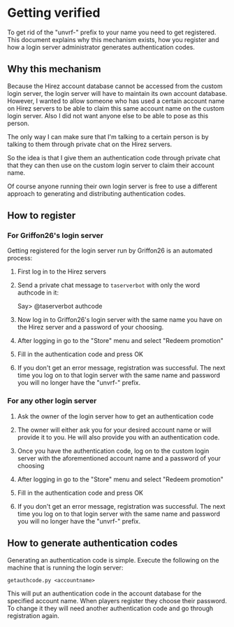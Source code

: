 # Getting verified

To get rid of the "unvrf-" prefix to your name you need to get registered.
This document explains why this mechanism exists, how you register and how
a login server administrator generates authentication codes.

## Why this mechanism

Because the Hirez account database cannot be accessed from the custom login
server, the login server will have to maintain its own account database.
However, I wanted to allow someone who has used a certain account name on Hirez 
servers to be able to claim this same account name on the custom login server.
Also I did not want anyone else to be able to pose as this person. 

The only way I can make sure that I'm talking to a certain person is by
talking to them through private chat on the Hirez servers.

So the idea is that I give them an authentication code through private chat 
that they can then use on the custom login server to claim their account name.

Of course anyone running their own login server is free to use a different
approach to generating and distributing authentication codes.

## How to register

### For Griffon26's login server

Getting registered for the login server run by Griffon26 is an automated process:

1. First log in to the Hirez servers

2. Send a private chat message to `taserverbot` with only the word authcode in it:


    Say> @taserverbot authcode

3. Now log in to Griffon26's login server with the same name you have on the Hirez
   server and a password of your choosing.
 
4. After logging in go to the "Store" menu and select "Redeem promotion"

5. Fill in the authentication code and press OK

6. If you don't get an error message, registration was successful.
   The next time you log on to that login server with the same name
   and password you will no longer have the "unvrf-" prefix.

### For any other login server

1. Ask the owner of the login server how to get an authentication code

2. The owner will either ask you for your desired account name or will provide
   it to you. He will also provide you with an authentication code. 

3. Once you have the authentication code, log on to the custom login server
   with the aforementioned account name and a password of your choosing

4. After logging in go to the "Store" menu and select "Redeem promotion"

5. Fill in the authentication code and press OK

6. If you don't get an error message, registration was successful.
   The next time you log on to that login server with the same name
   and password you will no longer have the "unvrf-" prefix.
   
## How to generate authentication codes

Generating an authentication code is simple. Execute the following on the
machine that is running the login server:
 
    getauthcode.py <accountname>
 
This will put an authentication code in the account database for the specified
account name. When players register they choose their password. To change it
they will need another authentication code and go through registration again.
